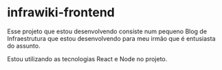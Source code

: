 # infrawiki-frontend

Esse projeto que estou desenvolvendo consiste num pequeno Blog de Infraestrutura que estou desenvolvendo para meu irmão que é entusiasta do assunto.

Estou utilizando as tecnologias React e Node no projeto.
